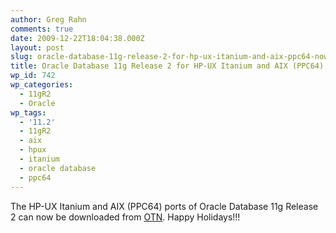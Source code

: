 ```yaml
---
author: Greg Rahn
comments: true
date: 2009-12-22T18:04:38.000Z
layout: post
slug: oracle-database-11g-release-2-for-hp-ux-itanium-and-aix-ppc64-now-available
title: Oracle Database 11g Release 2 for HP-UX Itanium and AIX (PPC64) Now Available
wp_id: 742
wp_categories:
  - 11gR2
  - Oracle
wp_tags:
  - '11.2'
  - 11gR2
  - aix
  - hpux
  - itanium
  - oracle database
  - ppc64
---
```


The HP-UX Itanium and AIX (PPC64) ports of Oracle Database 11g Release 2 can now be downloaded from [OTN](http://www.oracle.com/technology/software/products/database/index.html).  Happy Holidays!!!
